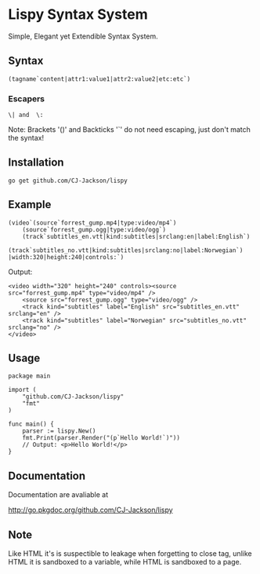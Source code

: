 # Lispy Syntax System

Simple, Elegant yet Extendible Syntax System.

## Syntax ##

	(tagname`content|attr1:value1|attr2:value2|etc:etc`)

### Escapers ###

	\| and  \:

Note: Brackets '()' and Backticks '`' do not need escaping, just don't match the syntax!

## Installation ##

	go get github.com/CJ-Jackson/lispy
	
## Example ##

	(video`(source`forrest_gump.mp4|type:video/mp4`)
		(source`forrest_gump.ogg|type:video/ogg`)
		(track`subtitles_en.vtt|kind:subtitles|srclang:en|label:English`)
		(track`subtitles_no.vtt|kind:subtitles|srclang:no|label:Norwegian`)
	|width:320|height:240|controls:`)

Output:

	<video width="320" height="240" controls><source src="forrest_gump.mp4" type="video/mp4" />
		<source src="forrest_gump.ogg" type="video/ogg" />
		<track kind="subtitles" label="English" src="subtitles_en.vtt" srclang="en" />
		<track kind="subtitles" label="Norwegian" src="subtitles_no.vtt" srclang="no" />
	</video>

## Usage ##

	package main

	import (
		"github.com/CJ-Jackson/lispy"
		"fmt"
	)

	func main() {
		parser := lispy.New()
		fmt.Print(parser.Render("(p`Hello World!`)"))
		// Output: <p>Hello World!</p>
	}

## Documentation ##

Documentation are avaliable at

http://go.pkgdoc.org/github.com/CJ-Jackson/lispy

## Note ##

Like HTML it's is suspectible to leakage when forgetting to close tag, unlike HTML it is sandboxed to a variable, while HTML is sandboxed to a page.  
